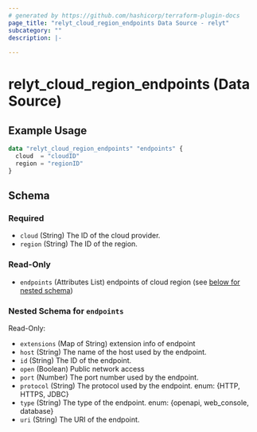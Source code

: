 ```yaml
---
# generated by https://github.com/hashicorp/terraform-plugin-docs
page_title: "relyt_cloud_region_endpoints Data Source - relyt"
subcategory: ""
description: |-
  
---
```


# relyt_cloud_region_endpoints (Data Source)



## Example Usage

```terraform
data "relyt_cloud_region_endpoints" "endpoints" {
  cloud  = "cloudID"
  region = "regionID"
}
```

<!-- schema generated by tfplugindocs -->
## Schema

### Required

- `cloud` (String) The ID of the cloud provider.
- `region` (String) The ID of the region.

### Read-Only

- `endpoints` (Attributes List) endpoints of cloud region (see [below for nested schema](#nestedatt--endpoints))

<a id="nestedatt--endpoints"></a>
### Nested Schema for `endpoints`

Read-Only:

- `extensions` (Map of String) extension info of endpoint
- `host` (String) The name of the host used by the endpoint.
- `id` (String) The ID of the endpoint.
- `open` (Boolean) Public network access
- `port` (Number) The port number used by the endpoint.
- `protocol` (String) The protocol used by the endpoint. enum: {HTTP, HTTPS, JDBC}
- `type` (String) The type of the endpoint. enum: {openapi, web_console, database}
- `uri` (String) The URI of the endpoint.
